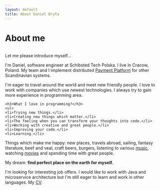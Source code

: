 ```yaml
---
layout: default
title: About Daniel Bryła
---
```


<div class="post">
	<h1 class="pageTitle">About me</h1>
	<img src="{{ '/assets/img/me.jpg' | prepend: site.baseurl }}" alt=""> 
	<p class="intro">Let me please introduce myself...</p>
	<p>I'm Daniel, software engineer at Schibsted Tech Polska. I live in Cracow, Poland. My team and I implement distributed <a href="http://www.schibsted.pl/news/how-this-team-builds-a-new-payment-system-for-schibsted/">Payment Platform</a> for other Scandinavian systems.</p>

  <p>I'm eager to travel around the world and meet new friendly people. I love to work with companies which use newest technologies. I always try to gain more experience in programming area. </p>

	<h3>What I love in programming?</h3>
	<ul>
    <li>Trying new things.</li>
    <li>Creating new things which matter.</li>
    <li>The feeling when you can transform your thoughts into code.</li>
    <li>Working with creative and great people.</li>
    <li>Improving your code.</li>
    <li>Learning.</li>
  </ul>

  <p>Things which make me happy: new places, travels abroad, sailing, fantasy literature, beef and veal, craft beers, burgers, listening to various <a href="https://open.spotify.com/user/daniel.neomini">music</a>, watching <a href="http://www.filmweb.pl/user/Danieloo">movies</a> and spending time with great people.</p>

  <p>My dream: <b>find perfect place on the earth for myself.</b></p>

  <p>I'm looking for interesting job offers. I would like to work with Java and microservice architecture but I'm still eager to learn and work in other languages. My <a href="https://drive.google.com/file/d/0BywMgW1m6OuyS0VJZWh5VDRNTDg/view">CV</a>.</p>
</div>
